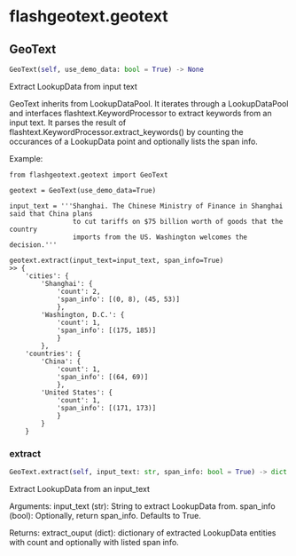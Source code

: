 # flashgeotext.geotext

## GeoText
```python
GeoText(self, use_demo_data: bool = True) -> None
```
Extract LookupData from input text

GeoText inherits from LookupDataPool. It iterates through
a LookupDataPool and interfaces flashtext.KeywordProcessor
to extract keywords from an input text. It parses the result of
flashtext.KeywordProcessor.extract_keywords() by counting the
occurances of a LookupData point and optionally lists the
span info.

Example:

    from flashgeotext.geotext import GeoText

    geotext = GeoText(use_demo_data=True)

    input_text = '''Shanghai. The Chinese Ministry of Finance in Shanghai said that China plans
                    to cut tariffs on $75 billion worth of goods that the country
                    imports from the US. Washington welcomes the decision.'''

    geotext.extract(input_text=input_text, span_info=True)
    >> {
        'cities': {
            'Shanghai': {
                'count': 2,
                'span_info': [(0, 8), (45, 53)]
                },
            'Washington, D.C.': {
                'count': 1,
                'span_info': [(175, 185)]
                }
            },
        'countries': {
            'China': {
                'count': 1,
                'span_info': [(64, 69)]
                },
            'United States': {
                'count': 1,
                'span_info': [(171, 173)]
                }
            }
        }

### extract
```python
GeoText.extract(self, input_text: str, span_info: bool = True) -> dict
```
Extract LookupData from an input_text

Arguments:
    input_text (str): String to extract LookupData from.
    span_info (bool): Optionally, return span_info. Defaults to True.

Returns:
    extract_ouput (dict): dictionary of extracted LookupData entities with count
                          and optionally with listed span info.
